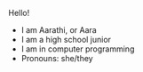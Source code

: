 Hello! 
- I am Aarathi, or Aara
- I am a high school junior 
- I am in computer programming 
- Pronouns: she/they 
